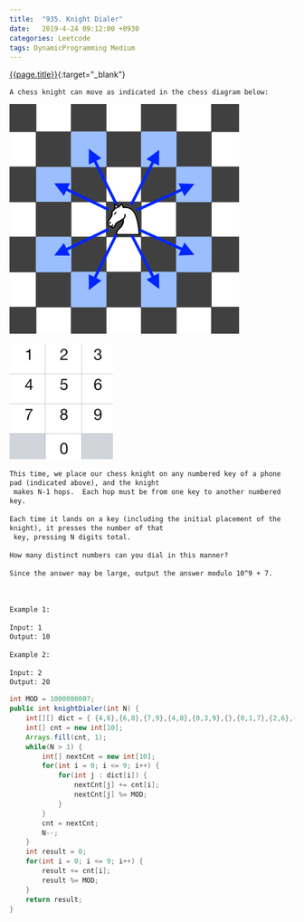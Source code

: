 ```yaml
---
title:  "935. Knight Dialer"
date:   2019-4-24 09:12:00 +0930
categories: Leetcode
tags: DynamicProgramming Medium
---
```


[{{page.title}}](https://leetcode.com/problems/knight-dialer/){:target="_blank"}


    A chess knight can move as indicated in the chess diagram below:

![img1](/img/posts/knight-dialer-1.png)

![img2](/img/posts/knight-dialer-2.png)


    This time, we place our chess knight on any numbered key of a phone pad (indicated above), and the knight
     makes N-1 hops.  Each hop must be from one key to another numbered key.

    Each time it lands on a key (including the initial placement of the knight), it presses the number of that
     key, pressing N digits total.

    How many distinct numbers can you dial in this manner?

    Since the answer may be large, output the answer modulo 10^9 + 7.



    Example 1:

    Input: 1
    Output: 10

    Example 2:

    Input: 2
    Output: 20


```java
int MOD = 1000000007;
public int knightDialer(int N) {
    int[][] dict = { {4,6},{6,8},{7,9},{4,8},{0,3,9},{},{0,1,7},{2,6},{1,3},{2,4} };
    int[] cnt = new int[10];
    Arrays.fill(cnt, 1);
    while(N > 1) {
        int[] nextCnt = new int[10];
        for(int i = 0; i <= 9; i++) {
            for(int j : dict[i]) {
                nextCnt[j] += cnt[i];
                nextCnt[j] %= MOD;
            }
        }
        cnt = nextCnt;
        N--;
    }
    int result = 0;
    for(int i = 0; i <= 9; i++) {
        result += cnt[i];
        result %= MOD;
    }
    return result;
}
```
